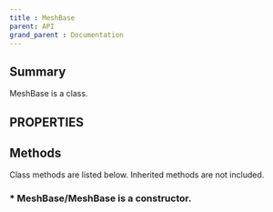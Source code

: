 ```yaml
---
title : MeshBase
parent: API
grand_parent : Documentation
---
```

## Summary
MeshBase is a class.
## PROPERTIES
## Methods
Class methods are listed below. Inherited methods are not included.
### * MeshBase/MeshBase is a constructor.

